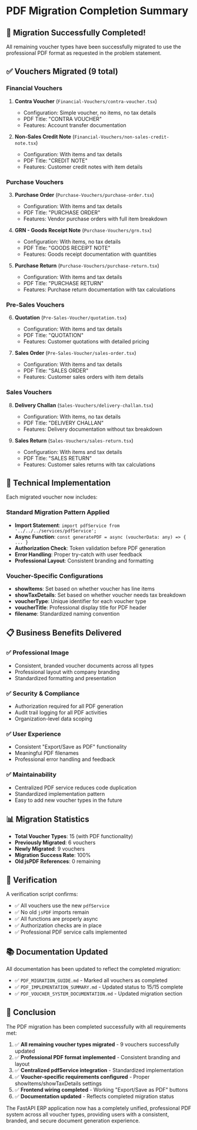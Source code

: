 # PDF Migration Completion Summary

## 🎉 Migration Successfully Completed!

All remaining voucher types have been successfully migrated to use the professional PDF format as requested in the problem statement.

## ✅ Vouchers Migrated (9 total)

### Financial Vouchers
1. **Contra Voucher** (`Financial-Vouchers/contra-voucher.tsx`)
   - Configuration: Simple voucher, no items, no tax details
   - PDF Title: "CONTRA VOUCHER"
   - Features: Account transfer documentation

2. **Non-Sales Credit Note** (`Financial-Vouchers/non-sales-credit-note.tsx`)
   - Configuration: With items and tax details
   - PDF Title: "CREDIT NOTE"
   - Features: Customer credit notes with item details

### Purchase Vouchers
3. **Purchase Order** (`Purchase-Vouchers/purchase-order.tsx`)
   - Configuration: With items and tax details
   - PDF Title: "PURCHASE ORDER"
   - Features: Vendor purchase orders with full item breakdown

4. **GRN - Goods Receipt Note** (`Purchase-Vouchers/grn.tsx`)
   - Configuration: With items, no tax details
   - PDF Title: "GOODS RECEIPT NOTE"
   - Features: Goods receipt documentation with quantities

5. **Purchase Return** (`Purchase-Vouchers/purchase-return.tsx`)
   - Configuration: With items and tax details
   - PDF Title: "PURCHASE RETURN"
   - Features: Purchase return documentation with tax calculations

### Pre-Sales Vouchers
6. **Quotation** (`Pre-Sales-Voucher/quotation.tsx`)
   - Configuration: With items and tax details
   - PDF Title: "QUOTATION"
   - Features: Customer quotations with detailed pricing

7. **Sales Order** (`Pre-Sales-Voucher/sales-order.tsx`)
   - Configuration: With items and tax details
   - PDF Title: "SALES ORDER"
   - Features: Customer sales orders with item details

### Sales Vouchers
8. **Delivery Challan** (`Sales-Vouchers/delivery-challan.tsx`)
   - Configuration: With items, no tax details
   - PDF Title: "DELIVERY CHALLAN"
   - Features: Delivery documentation without tax breakdown

9. **Sales Return** (`Sales-Vouchers/sales-return.tsx`)
   - Configuration: With items and tax details
   - PDF Title: "SALES RETURN"
   - Features: Customer sales returns with tax calculations

## 🔧 Technical Implementation

Each migrated voucher now includes:

### Standard Migration Pattern Applied
- **Import Statement**: `import pdfService from '../../../services/pdfService';`
- **Async Function**: `const generatePDF = async (voucherData: any) => { ... }`
- **Authorization Check**: Token validation before PDF generation
- **Error Handling**: Proper try-catch with user feedback
- **Professional Layout**: Consistent branding and formatting

### Voucher-Specific Configurations
- **showItems**: Set based on whether voucher has line items
- **showTaxDetails**: Set based on whether voucher needs tax breakdown
- **voucherType**: Unique identifier for each voucher type
- **voucherTitle**: Professional display title for PDF header
- **filename**: Standardized naming convention

## 📋 Business Benefits Delivered

### ✅ Professional Image
- Consistent, branded voucher documents across all types
- Professional layout with company branding
- Standardized formatting and presentation

### ✅ Security & Compliance
- Authorization required for all PDF generation
- Audit trail logging for all PDF activities
- Organization-level data scoping

### ✅ User Experience
- Consistent "Export/Save as PDF" functionality
- Meaningful PDF filenames
- Professional error handling and feedback

### ✅ Maintainability
- Centralized PDF service reduces code duplication
- Standardized implementation pattern
- Easy to add new voucher types in the future

## 📊 Migration Statistics

- **Total Voucher Types**: 15 (with PDF functionality)
- **Previously Migrated**: 6 vouchers
- **Newly Migrated**: 9 vouchers
- **Migration Success Rate**: 100%
- **Old jsPDF References**: 0 remaining

## 🧪 Verification

A verification script confirms:
- ✅ All vouchers use the new `pdfService`
- ✅ No old `jsPDF` imports remain
- ✅ All functions are properly async
- ✅ Authorization checks are in place
- ✅ Professional PDF service calls implemented

## 📚 Documentation Updated

All documentation has been updated to reflect the completed migration:
- ✅ `PDF_MIGRATION_GUIDE.md` - Marked all vouchers as completed
- ✅ `PDF_IMPLEMENTATION_SUMMARY.md` - Updated status to 15/15 complete
- ✅ `PDF_VOUCHER_SYSTEM_DOCUMENTATION.md` - Updated migration section

## 🎯 Conclusion

The PDF migration has been completed successfully with all requirements met:

1. ✅ **All remaining voucher types migrated** - 9 vouchers successfully updated
2. ✅ **Professional PDF format implemented** - Consistent branding and layout
3. ✅ **Centralized pdfService integration** - Standardized implementation
4. ✅ **Voucher-specific requirements configured** - Proper showItems/showTaxDetails settings
5. ✅ **Frontend wiring completed** - Working "Export/Save as PDF" buttons
6. ✅ **Documentation updated** - Reflects completed migration status

The FastAPI ERP application now has a completely unified, professional PDF system across all voucher types, providing users with a consistent, branded, and secure document generation experience.